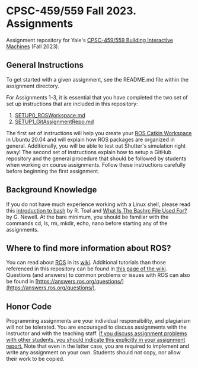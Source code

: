 # CPSC-459/559 Fall 2023. Assignments

Assignment repository for Yale's [CPSC-459/559 Building Interactive Machines](https://cpsc459-bim.gitlab.io/f23/) (Fall 2023).

## General Instructions

To get started with a given assignment, see the README.md file within the assignment directory. 

For Assignments 1-3, it is essential that you have completed the two set of set up instructions that are included in this repository:

1. [SETUP0_ROSWorkspace.md](SETUP0_ROSWorkspace.md) 
2. [SETUP1_GitAssignmentRepo.md](SETUP1_GitAssignmentRepo.md)

The first set of instructions will help you create your [ROS Catkin Workspace](http://wiki.ros.org/catkin/workspaces) in Ubuntu 20.04 and will explain how ROS packages are organized in general. Additionally, you will be able to test out Shutter's simulation right away! The second set of instructions explain how to setup a GitHub repository and the general procedure that should be followed by students when working on course assignments. Follow these instructions carefully before beginning the first assignment. 

## Background Knowledge

If you do not have much experience working with a Linux shell, please read this [introduction to bash](http://cs.lmu.edu/~ray/notes/bash/) by R. Toal and [What Is The Bashrc File Used For?](https://www.lifewire.com/bashrc-file-4101947) by G. Newell. At the bare minimum, you should be familiar with the commands cd, ls, rm, mkdir, echo, nano before starting any of the assignments.

## Where to find more information about ROS?

You can read about [ROS](https://ros.org/) in its [wiki](http://wiki.ros.org/). Additional tutorials than those referenced in this repository can be found in [this page of the wiki](http://wiki.ros.org/ROS/Tutorials). Questions (and answers) to common problems or issues with ROS can also be 
found in [https://answers.ros.org/questions/](https://answers.ros.org/questions/).

## Honor Code

Programming assignments are your individual responsibility, and plagiarism will not be tolerated. You are encouraged to discuss assignments with the instructor and 
with the teaching staff. <u>If you discuss assignment problems with other students, you should indicate this explicitly in your assignment report.</u> Note that even in the latter case, you are required to implement and write any assignment on your own. Students should not copy, nor allow their work to be copied.




